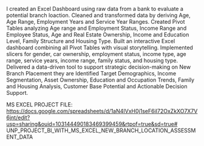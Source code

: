 
I created an Excel Dashboard using raw data from a bank to evaluate a potential branch loaction. 
Cleaned and transformed data by deriving Age, Age Range, Employment Years and Service Year Ranges.
Created Pivot Tables analyzing Age range and Employment Status, Income Range and Employee Status, Age and Real Estate Ownership, Income and Education Level, Family Structure and Housing Type.
Built an interactive Excel dashboard combining all Pivot Tables with visual storytelling. 
Implemented slicers for gender, car ownership, employment status, income type, age range, service years, income range, family status, and housing type.
Delivered a data-driven tool to support strategic decision-making on New Branch Placement they are Identified Target Demographics, Income Segmentation, Asset Ownership, Education and Occupation Trends, Family and Housing Analysis, Customer Base Potential and Actionable Decision Support.

MS EXCEL PROJECT FILE: https://docs.google.com/spreadsheets/d/1aN4IVxH0j1seF6iI72OxZkXO7X7V6jnt/edit?usp=sharing&ouid=103144490183469399459&rtpof=true&sd=true# UNP_PROJECT_BI_WITH_MS_EXCEL_NEW_BRANCH_LOCATION_ASSESSMENT_DATA
